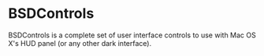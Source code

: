 BSDControls
===========

BSDControls is a complete set of user interface controls to use with Mac OS X's HUD panel (or any other dark interface).

